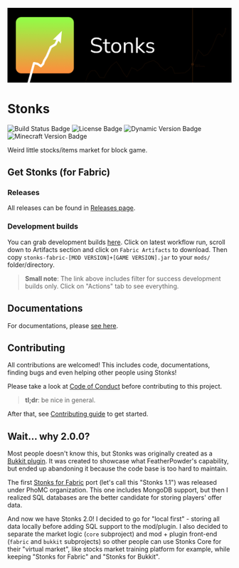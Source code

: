 ![Stonks Banner](docs/banner.png)

# Stonks
![Build Status Badge](https://img.shields.io/github/actions/workflow/status/nahkd123/stonks/gradle.yml)
![License Badge](https://img.shields.io/github/license/nahkd123/stonks)
![Dynamic Version Badge](https://img.shields.io/github/v/release/nahkd123/stonks)
![Minecraft Version Badge](https://img.shields.io/badge/minecraft-1.20.1-red)

Weird little stocks/items market for block game.

## Get Stonks (for Fabric)
### Releases
All releases can be found in [Releases page](https://github.com/nahkd123/stonks/releases).

### Development builds
You can grab development builds [here](https://github.com/nahkd123/stonks/actions/workflows/gradle.yml?query=branch:main/1.20.x+is:success). Click on latest workflow run, scroll down to Artifacts section and click on ``Fabric Artifacts`` to download. Then copy ``stonks-fabric-[MOD VERSION]+[GAME VERSION].jar`` to your ``mods/`` folder/directory.

> **Small note**: The link above includes filter for success development builds only. Click on "Actions" tab to see everything.

## Documentations
For documentations, please [see here](https://nahkd123.github.io/stonks/).

## Contributing
All contributions are welcomed! This includes code, documentations, finding bugs and even helping other people using Stonks! 

Please take a look at [Code of Conduct](./CODE_OF_CONDUCT.md) before contributing to this project.

> **tl;dr**: be nice in general.

After that, see [Contributing guide](./CONTRIBUTING.md) to get started.

## Wait... why 2.0.0?
Most people doesn't know this, but Stonks was originally created as a [Bukkit plugin](https://github.com/MangoPlex/stonks). It was created to showcase what FeatherPowder's capability, but ended up abandoning it because the code base is too hard to maintain.

The first [Stonks for Fabric](https://github.com/phomc/stonks) port (let's call this "Stonks 1.1") was released under PhoMC organization. This one includes MongoDB support, but then I realized SQL databases are the better candidate for storing players' offer data.

And now we have Stonks 2.0! I decided to go for "local first" - storing all data locally before adding SQL support to the mod/plugin. I also decided to separate the market logic (``core`` subproject) and mod + plugin front-end (``fabric`` and ``bukkit`` subprojects) so other people can use Stonks Core for their "virtual market", like stocks market training platform for example, while keeping "Stonks for Fabric" and "Stonks for Bukkit".
